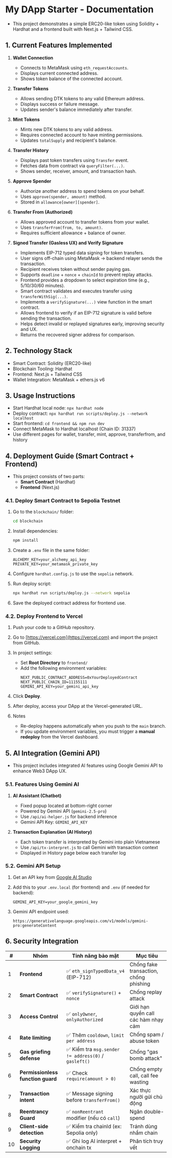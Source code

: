 # My DApp Starter - Documentation

- This project demonstrates a simple ERC20-like token using Solidity + Hardhat and a frontend built with Next.js + Tailwind CSS.

## 1. Current Features Implemented

1. **Wallet Connection**
   - Connects to MetaMask using `eth_requestAccounts`.
   - Displays current connected address.
   - Shows token balance of the connected account.

2. **Transfer Tokens**
   - Allows sending DTK tokens to any valid Ethereum address.
   - Displays success or failure message.
   - Updates sender's balance immediately after transfer.

3. **Mint Tokens**
   - Mints new DTK tokens to any valid address.
   - Requires connected account to have minting permissions.
   - Updates `totalSupply` and recipient's balance.

4. **Transfer History**
   - Displays past token transfers using `Transfer` event.
   - Fetches data from contract via `queryFilter(...)`.
   - Shows sender, receiver, amount, and transaction hash.

5. **Approve Spender**
   - Authorize another address to spend tokens on your behalf.
   - Uses `approve(spender, amount)` method.
   - Stored in `allowance[owner][spender]`.

6. **Transfer From (Authorized)**
   - Allows approved account to transfer tokens from your wallet.
   - Uses `transferFrom(from, to, amount)`.
   - Requires sufficient allowance + balance of owner.

7. **Signed Transfer (Gasless UX) and Verify Signature**
   - Implements EIP-712 typed data signing for token transfers.
   - User signs off-chain using MetaMask → backend relayer sends the transaction.
   - Recipient receives token without sender paying gas.
   - Supports `deadline` + `nonce` + `chainId` to prevent replay attacks.
   - Frontend provides a dropdown to select expiration time (e.g., 5/10/30/60 minutes).
   - Smart contract validates and executes transfer using `transferWithSig(...)`.
   - Implements a `verifySignature(...)` view function in the smart contract.
   - Allows frontend to verify if an EIP-712 signature is valid before sending the transaction.
   - Helps detect invalid or replayed signatures early, improving security and UX.
   - Returns the recovered signer address for comparison.

## 2. Technology Stack

- Smart Contract: Solidity (ERC20-like)
- Blockchain Tooling: Hardhat
- Frontend: Next.js + Tailwind CSS
- Wallet Integration: MetaMask + ethers.js v6

## 3. Usage Instructions

- Start Hardhat local node: `npx hardhat node`
- Deploy contract: `npx hardhat run scripts/deploy.js --network localhost`
- Start frontend: `cd frontend && npm run dev`
- Connect MetaMask to Hardhat localhost (Chain ID: 31337)
- Use different pages for wallet, transfer, mint, approve, transferfrom, and history

## 4. Deployment Guide (Smart Contract + Frontend)

- This project consists of two parts:
  - **Smart Contract** (Hardhat)
  - **Frontend** (Next.js)

### 4.1. Deploy Smart Contract to Sepolia Testnet

1. Go to the `blockchain/` folder:
   ```bash
   cd blockchain
   ```

2. Install dependencies:
   ```bash
   npm install
   ```

3. Create a `.env` file in the same folder:
   ```env
   ALCHEMY_KEY=your_alchemy_api_key
   PRIVATE_KEY=your_metamask_private_key
   ```

4. Configure `hardhat.config.js` to use the `sepolia` network.

5. Run deploy script:
   ```bash
   npx hardhat run scripts/deploy.js --network sepolia
   ```

6. Save the deployed contract address for frontend use.

### 4.2. Deploy Frontend to Vercel

1. Push your code to a GitHub repository.

2. Go to [https://vercel.com](https://vercel.com) and import the project from GitHub.

3. In project settings:
   - Set **Root Directory** to `frontend/`
   - Add the following environment variables:
     ```env
     NEXT_PUBLIC_CONTRACT_ADDRESS=0xYourDeployedContract
     NEXT_PUBLIC_CHAIN_ID=11155111
     GEMINI_API_KEY=your_gemini_api_key
     ```

4. Click **Deploy**.

5. After deploy, access your DApp at the Vercel-generated URL.

6. Notes
   - Re-deploy happens automatically when you push to the `main` branch.
   - If you update environment variables, you must trigger a **manual redeploy** from the Vercel dashboard.

## 5. AI Integration (Gemini API)

- This project includes integrated AI features using Google Gemini API to enhance Web3 DApp UX.

### 5.1. Features Using Gemini AI

1. **AI Assistant (Chatbot)**
   - Fixed popup located at bottom-right corner
   - Powered by Gemini API (`gemini-2.5-pro`)
   - Use `/api/ai-helper.js` for backend inference
   - Gemini API Key: `GEMINI_API_KEY`

2. **Transaction Explanation (AI History)**
   - Each token transfer is interpreted by Gemini into plain Vietnamese
   - Use `/api/tx-interpret.js` to call Gemini with transaction context
   - Displayed in History page below each transfer log

### 5.2. Gemini API Setup

1. Get an API key from [Google AI Studio](https://makersuite.google.com/)
2. Add this to your `.env.local` (for frontend) and `.env` (if needed for backend):
   ```env
   GEMINI_API_KEY=your_google_gemini_key
   ```

3. Gemini API endpoint used:
   ```
   https://generativelanguage.googleapis.com/v1/models/gemini-pro:generateContent
   ```
## 6. Security Integration 

| #  | Nhóm                              | Tính năng bảo mật                                   | Mục tiêu                               |
| -- | --------------------------------- | --------------------------------------------------- | -------------------------------------- |
| 1  | **Frontend**                      | ✅ `eth_signTypedData_v4` (EIP-712)                  | Chống fake transaction, chống phishing |
| 2  | **Smart Contract**                | ✅ `verifySignature()` + `nonce`                     | Chống replay attack                    |
| 3  | **Access Control**                | ✅ `onlyOwner`, `onlyAuthorized`                     | Giới hạn quyền call các hàm nhạy cảm   |
| 4  | **Rate limiting**                 | ✅ Thêm `cooldown`, `limit per address`              | Chống spam / abuse token               |
| 5  | **Gas griefing defense**          | ✅ Kiểm tra `msg.sender != address(0)` / `gasleft()` | Chống "gas bomb attack"                |
| 6  | **Permissionless function guard** | ✅ Check `require(amount > 0)`                       | Chống empty call, call fee wasting     |
| 7  | **Transaction intent**            | ✅ Message signing before `transferFrom()`           | Xác thực người gửi chủ động            |
| 8  | **Reentrancy Guard**              | ✅ `nonReentrant` modifier (nếu có `call`)           | Ngăn double-spend                      |
| 9  | **Client-side detection**         | ✅ Kiểm tra chainId (ex: Sepolia only)               | Tránh dùng nhầm chain                  |
| 10 | **Security Logging**              | ✅ Ghi log AI interpret + onchain tx                 | Phân tích truy vết                     |
